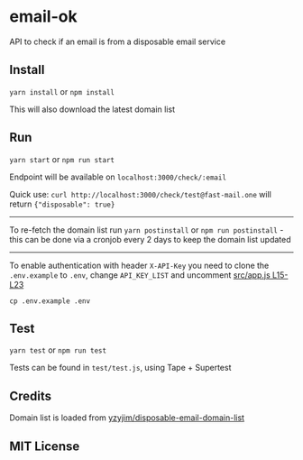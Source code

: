 # email-ok

API to check if an email is from a disposable email service


## Install

`yarn install` or `npm install`

This will also download the latest domain list

## Run

`yarn start` or `npm run start`

Endpoint will be available on `localhost:3000/check/:email`

Quick use: `curl http://localhost:3000/check/test@fast-mail.one` will return `{"disposable": true}`

---

To re-fetch the domain list run `yarn postinstall` or `npm run postinstall` - this can be done via a cronjob every 2 days to keep the domain list updated

---

To enable authentication with header `X-API-Key` you need to clone the `.env.example` to `.env`, change `API_KEY_LIST` and uncomment [src/app.js L15-L23](https://github.com/V3RITAS-UTD/email-ok/blob/master/src/app.js#L15-L23)

`cp .env.example .env`

## Test

`yarn test` or `npm run test`

Tests can be found in `test/test.js`, using Tape + Supertest

## Credits

Domain list is loaded from [yzyjim/disposable-email-domain-list](https://github.com/yzyjim/disposable-email-domain-list/)


## MIT License
